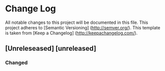 # Change Log
All notable changes to this project will be documented in this file. This project adheres to [Semantic Versioning] (http://semver.org/). This template is taken from [Keep a Changelog] (http://keepachangelog.com/).

## [Unreleseased] [unreleased]
### Changed
